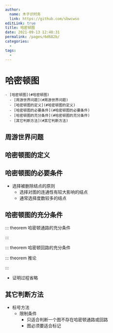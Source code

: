 ```yaml
---
author: 
  name: 木子识时务
  link: https://github.com/sbwcwso
editLink: true
title: 哈密顿图
date: 2021-09-13 12:48:31
permalink: /pages/6d682b/
categories: 
  - 
tags: 
  - 
---
```


# 哈密顿图


```markmap
- [哈密顿图](#哈密顿图)
  - [周游世界问题](#周游世界问题)
  - [哈密顿图的定义](#哈密顿图的定义)
  - [哈密顿图的必要条件](#哈密顿图的必要条件)
  - [哈密顿图的充分条件](#哈密顿图的充分条件)
  - [其它判断方法](#其它判断方法)
```

## 周游世界问题

## 哈密顿图的定义

## 哈密顿图的必要条件

* 选择被删除结点的原则
  * 选择对图的连通性有较大影响的结点
  * 通常选择度数较多的结点

## 哈密顿图的充分条件

::: theorem 哈密顿通路的充分条件

:::

::: theorem 哈密顿回路的充分条件

::: theorem 推论

:::

* 证明过程省略

## 其它判断方法

* 标号方法
  * 限制条件
    * 只适合判断一个图不存在哈密顿通路或回路
    * 图必须要适合标记


